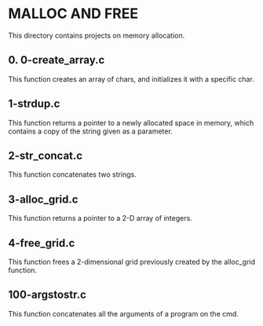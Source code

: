 # MALLOC AND FREE

This directory contains projects on memory allocation.

## 0. 0-create_array.c
This function creates an array of chars, and initializes it with a
specific char.

## 1-strdup.c
This function returns a pointer to a newly allocated space in memory, which
contains a copy of the string given as a parameter.

## 2-str_concat.c
This function concatenates two strings.

## 3-alloc_grid.c
This function returns a pointer to a 2-D array of integers.

## 4-free_grid.c
This function frees a 2-dimensional grid previously created by the alloc_grid
function.

## 100-argstostr.c
This function concatenates all the arguments of a program on the cmd.
